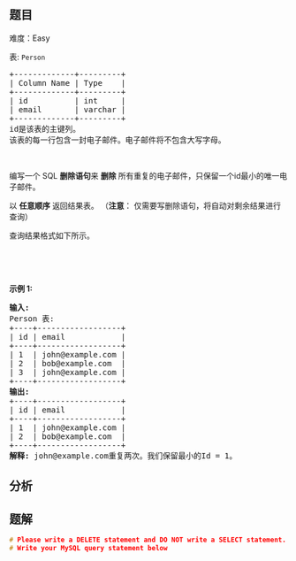 
## 题目
难度：Easy
<p>表:&nbsp;<code>Person</code></p>

<pre>
+-------------+---------+
| Column Name | Type    |
+-------------+---------+
| id          | int     |
| email       | varchar |
+-------------+---------+
id是该表的主键列。
该表的每一行包含一封电子邮件。电子邮件将不包含大写字母。
</pre>

<p>&nbsp;</p>

<p>编写一个 SQL <strong>删除语句</strong>来 <strong>删除</strong> 所有重复的电子邮件，只保留一个id最小的唯一电子邮件。</p>

<p>以 <strong>任意顺序</strong> 返回结果表。 （<strong>注意</strong>： 仅需要写删除语句，将自动对剩余结果进行查询）</p>

<p>查询结果格式如下所示。</p>

<p>&nbsp;</p>

<p>&nbsp;</p>

<p><strong>示例 1:</strong></p>

<pre>
<strong>输入:</strong> 
Person 表:
+----+------------------+
| id | email            |
+----+------------------+
| 1  | john@example.com |
| 2  | bob@example.com  |
| 3  | john@example.com |
+----+------------------+
<strong>输出:</strong> 
+----+------------------+
| id | email            |
+----+------------------+
| 1  | john@example.com |
| 2  | bob@example.com  |
+----+------------------+
<strong>解释:</strong> john@example.com重复两次。我们保留最小的Id = 1。</pre>

## 分析

## 题解
```cpp
# Please write a DELETE statement and DO NOT write a SELECT statement.
# Write your MySQL query statement below
```